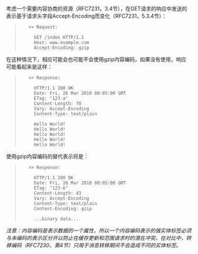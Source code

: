 考虑一个需要内容协商的资源（RFC7231，3.4节），在GET请求的响应中发送的表示基于请求头字段Accept-Encoding而变化（RFC7231，5.3.4节）：

> ```
>    >> Request:
>
>      GET /index HTTP/1.1
>      Host: www.example.com
>      Accept-Encoding: gzip
> ```

在这种情况下，相应可能会也可能不会使用gzip内容编码，如果没有使用，响应可能看起来是这样：

> ```
>    >> Response:
>
>      HTTP/1.1 200 OK
>      Date: Fri, 26 Mar 2010 00:05:00 GMT
>      ETag: "123-a"
>      Content-Length: 70
>      Vary: Accept-Encoding
>      Content-Type: text/plain
>
>      Hello World!
>      Hello World!
>      Hello World!
>      Hello World!
>      Hello World!
>
> ```

使用gzip内容编码的替代表示将是：

> ```
>    >> Response:
>
>      HTTP/1.1 200 OK
>      Date: Fri, 26 Mar 2010 00:05:00 GMT
>      ETag: "123-b"
>      Content-Length: 43
>      Vary: Accept-Encoding
>      Content-Type: text/plain
>      Content-Encoding: gzip
>
>      ...binary data...
>
> ```

*注意：内容编码是表示数据的一个属性，所以一个内容编码表示的强实体标签必须与未编码的表示区分开以防止在缓存更新和范围请求时的潜在冲突。在对比中，转移编码（RFC7230，第4节）只用于消息转移期间不会造成不同的实体标签。*